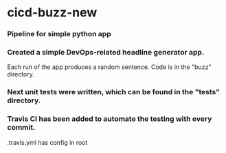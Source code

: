 # cicd-buzz-new

### Pipeline for simple python app

### Created a simple DevOps-related headline generator app.
Each run of the app produces a random sentence. Code is in the "buzz" directory.

### Next unit tests were written, which can be found in the "tests" directory.

### Travis CI has been added to automate the testing with every commit. 
.travis.yml has config in root

